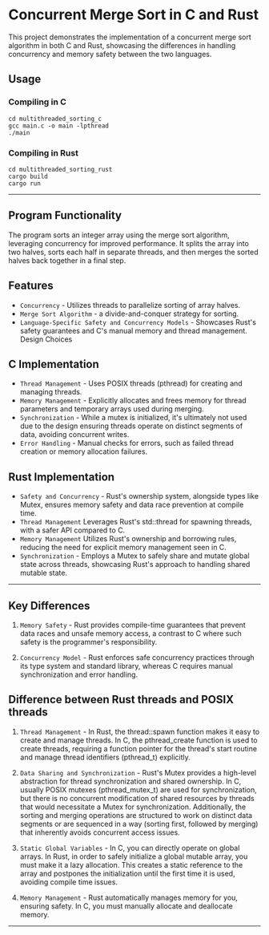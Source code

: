 # Concurrent Merge Sort in C and Rust
This project demonstrates the implementation of a concurrent merge sort algorithm in both C and Rust, showcasing the differences in handling concurrency and memory safety between the two languages.


## Usage

### Compiling in C
 
    cd multithreaded_sorting_c
    gcc main.c -o main -lpthread
    ./main


### Compiling in Rust

    cd multithreaded_sorting_rust
    cargo build
    cargo run

---

## Program Functionality
The program sorts an integer array using the merge sort algorithm, leveraging concurrency for improved performance. It splits the array into two halves, sorts each half in separate threads, and then merges the sorted halves back together in a final step.



## Features
- `Concurrency` - Utilizes threads to parallelize sorting of array halves.
- `Merge Sort Algorithm` - a divide-and-conquer strategy for sorting.
- `Language-Specific Safety and Concurrency Models` - Showcases Rust's safety guarantees and C's manual memory and thread management.
Design Choices

## C Implementation
- `Thread Management` - Uses POSIX threads (pthread) for creating and managing threads.
- `Memory Management` - Explicitly allocates and frees memory for thread parameters and temporary arrays used during merging.
- `Synchronization` - While a mutex is initialized, it's ultimately not used due to the design ensuring threads operate on distinct segments of data, avoiding concurrent writes.
- `Error Handling` - Manual checks for errors, such as failed thread creation or memory allocation failures.

## Rust Implementation
- `Safety and Concurrency` - Rust's ownership system, alongside types like Mutex, ensures memory safety and data race prevention at compile time.
- `Thread Management` Leverages Rust's std::thread for spawning threads, with a safer API compared to C.
- `Memory Management`  Utilizes Rust's ownership and borrowing rules, reducing the need for explicit memory management seen in C.
- `Synchronization` - Employs a Mutex to safely share and mutate global state across threads, showcasing Rust's approach to handling shared mutable state.

---

## Key Differences
1. `Memory Safety` - Rust provides compile-time guarantees that prevent data races and unsafe memory access, a contrast to C where such safety is the programmer's responsibility.

2. `Concurrency Model` - Rust enforces safe concurrency practices through its type system and standard library, whereas C requires manual synchronization and error handling.


## Difference between Rust threads and POSIX threads

1. `Thread Management` - In Rust, the thread::spawn function makes it easy to create and manage threads. In C, the pthread_create function is used to create threads, requiring a function pointer for the thread's start routine and manage thread identifiers (pthread_t) explicitly.

2. `Data Sharing and Synchronization` - Rust's Mutex provides a high-level abstraction for thread synchronization and shared ownership. In C, usually POSIX mutexes (pthread_mutex_t) are used for synchronization, but there is no concurrent modification of shared resources by threads that would necessitate a Mutex for synchronization. Additionally, the sorting and merging operations are structured to work on distinct data segments or are sequenced in a way (sorting first, followed by merging) that inherently avoids concurrent access issues.

3. `Static Global Variables` - In C, you can directly operate on global arrays. In Rust, in order to safely initialize a global mutable array, you must make it a lazy allocation. This creates a static reference to the array and postpones the initialization until the first time it is used, avoiding compile time issues.

4. `Memory Management` - Rust automatically manages memory for you, ensuring safety. In C, you must manually allocate and deallocate memory. 

--- 











